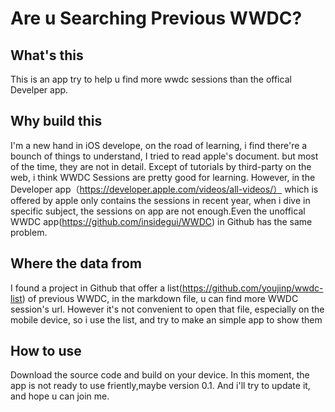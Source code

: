 # Are u Searching Previous WWDC?

## What's this

This is an app try to help u find more wwdc sessions than the offical Develper app.


## Why build this

I'm a new hand in iOS develope, on the road of learning, i find there're a bounch of things to understand, I tried to read apple's document. but most of the time, they are not in detail.
Except of tutorials by third-party on the web, i think WWDC Sessions are pretty good for learning. However, in the Developer app（https://developer.apple.com/videos/all-videos/） which is offered by apple only contains the sessions in recent year, when i dive in specific subject, the sessions on app are not enough.Even the unoffical WWDC app(https://github.com/insidegui/WWDC) in Github has the same problem. 


## Where the data from

I found a project in Github that offer a list(https://github.com/youjinp/wwdc-list) of previous WWDC, in the markdown file, u can find more WWDC session's url. However it's not convenient to open that file, especially on the mobile device, so i use the list, and try to make an simple app to show them


## How to use
Download the source code and build on your device.
In this moment, the app is not ready to use friently,maybe version 0.1. And i'll try to update it, and hope u can join me. 
